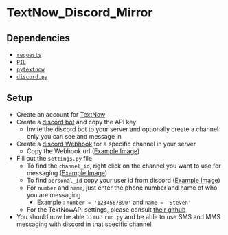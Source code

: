 # TextNow_Discord_Mirror

## Dependencies

* [`requests`](https://github.com/psf/requests)
* [`PIL`](https://github.com/python-pillow/Pillow)
* [`pytextnow`](https://github.com/leogomezz4t/PyTextNow_API)
* [`discord.py`](https://github.com/Rapptz/discord.py)

## Setup

* Create an account for [TextNow](https://www.textnow.com/)
* Create a [discord bot](https://discord.com/developers/applications) and copy the API key
  * Invite the discord bot to your server and optionally create a channel only you can see and message in
* Create a [discord Webhook](https://discord.com/developers/docs/resources/webhook) for a specific channel in your server
  * Copy the Webhook url ([Example Image](https://user-images.githubusercontent.com/99856216/189783284-3c545ff8-c4d5-4e0d-a564-f936ab4b89c4.png))
* Fill out the `settings.py` file
  * To find the `channel_id`, right click on the channel you want to use for messaging ([Example Image](https://user-images.githubusercontent.com/99856216/189784416-02e6fa44-29a8-4628-b0db-dfc00d1c0453.png))
  * To find `personal_id` copy your user id from discord ([Example Image](https://user-images.githubusercontent.com/99856216/189785842-e09faff8-f3ea-4866-85a9-5a554d4a8498.png))
  * For `number` and `name`, just enter the phone number and name of who you are messaging
    * Example : `number = '1234567890'` and `name = 'Steven'`
  * For the TextNowAPI settings, please consult [their github](https://github.com/leogomezz4t/PyTextNow_API#how-to-get-the-cookie)
* You should now be able to run `run.py` and be able to use SMS and MMS messaging with discord in that specific channel
